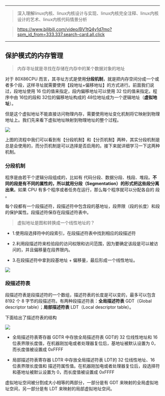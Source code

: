 

----

> 深入理解linux内核、linux内核设计与实现、linux内核完全注释、linux内核设计的艺术、linux内核代码情景分析

> https://www.bilibili.com/video/BV1tQ4y1d7mo?spm_id_from=333.337.search-card.all.click


----

## 保护模式的内存管理

> 内存寻址就是寻找在存储在内存中的某个数据对象的地址

对于 80X86CPU 而言，其寻址方式是使用**分段机制**，就是把内存空间分成一个或者多个段，这样寻址就需要使用【段地址+偏移地址】的方式进行。前面我们说过，段地址使用 16 位的值来指定，段内偏移地址可以使用 32 位的值来指定。程序中由 16位的段和 32位的偏移地址构成的 48位地址成为一个逻辑地址（**虚拟地址**）。

但是这个虚拟地址不能直接访问物理内存，需要使用地址变化机制将它映射到物理地址上。我们先来看下虚拟地址映射到物理地址的整个过程。

![](https://cdn.jsdelivr.net/gh/kendall-cpp/blogPic@main/blog-img-02/虚拟地址映射物理地址.6c253teb9zc0.png)

上图的流程中我们可以看到有【分段机制】和【分页机制】两种，其实分段机制是总是会使用的，而分页机制是可以选择是否启用的。接下来就详细学习一下这两种机制。

### 分段机制

程序是由若干个逻辑分段组成的，比如有 代码分段、数据分段、栈段、堆段。**不同的段是有不同的属性的，所以就用分段（Segmentation）的形式把这些段分离出来**。如果 CPU 有多个程序或者任务在运行，那么每个程序就可以分配各自的 段 。

每个段都有一个段描述符，段描述符中包含段的基地址，段界限（段的长度）和段的保护属性。段描述符保存在段描述符表中。

> 虚拟地址是图和转换成一个线性地址的？

- 1.使用段选择符中的段索引，在段描述符表中找到相应的段描述符

- 2.利用段描述符来检验段的访问权限和访问范围，因为要确定该段是可以被访问的，并且偏移量在段界限内。

- 3.在段描述符中拿到段基地址 + 偏移量，最后形成一个线性地址。

![](https://cdn.jsdelivr.net/gh/kendall-cpp/blogPic@main/blog-img-02/分段机制.3fnh44bzkik0.png)

### 段描述符表

段描述符表是段描述符的一个数组，描述符表的长度是可以变的，最多可以包含 8192 个 8 字节的段描述符。有两种段描述符表：**全局描述符表** GDT（Global descriptor table）；**局部描述符表** LDT（Local descriptor table）。

下面给出了描述符表的结构

![](https://cdn.jsdelivr.net/gh/kendall-cpp/blogPic@main/blog-img-02/段描述符表.grp5yntvbyw.png)

- 全局描述符表寄存器 GDTR 中存放全局描述符表 GDT的 32 位线性地址和 16 位表界限长度值，在机器刚加电或者处理器复位后，基地址被默认设置为 0，而长度值被设置成 0xFFFF

- 局部描述符表寄存器 LDTR 中存放全局描述符表 LDT的 32 位线性地址、16 位表界限长度值和 描述符属性值。在机器刚加电或者处理器复位后，段选择符和基地址被默认设置为 0，而长度值被设置成 0xFFFF

虚拟地址空间被分割成大小相等的两部分，一部分是有 GDT 来映射的全局虚拟地址空间，另一部分是有 LDT 来映射的局部虚拟地址空间。

